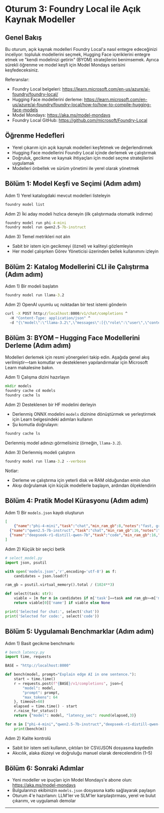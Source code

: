 <!--
CO_OP_TRANSLATOR_METADATA:
{
  "original_hash": "eb6ccbc99954b9db058c3fabdbf39cc5",
  "translation_date": "2025-09-22T18:29:27+00:00",
  "source_file": "Module08/03.OpenSourceModels.md",
  "language_code": "tr"
}
-->
# Oturum 3: Foundry Local ile Açık Kaynak Modeller

## Genel Bakış

Bu oturum, açık kaynak modelleri Foundry Local'a nasıl entegre edeceğinizi inceliyor: topluluk modellerini seçmek, Hugging Face içeriklerini entegre etmek ve "kendi modelinizi getirin" (BYOM) stratejilerini benimsemek. Ayrıca sürekli öğrenme ve model keşfi için Model Mondays serisini keşfedeceksiniz.

Referanslar:
- Foundry Local belgeleri: https://learn.microsoft.com/en-us/azure/ai-foundry/foundry-local/
- Hugging Face modellerini derleme: https://learn.microsoft.com/en-us/azure/ai-foundry/foundry-local/how-to/how-to-compile-hugging-face-models
- Model Mondays: https://aka.ms/model-mondays
- Foundry Local GitHub: https://github.com/microsoft/Foundry-Local

## Öğrenme Hedefleri
- Yerel çıkarım için açık kaynak modelleri keşfetmek ve değerlendirmek
- Hugging Face modellerini Foundry Local içinde derlemek ve çalıştırmak
- Doğruluk, gecikme ve kaynak ihtiyaçları için model seçme stratejilerini uygulamak
- Modelleri önbellek ve sürüm yönetimi ile yerel olarak yönetmek

## Bölüm 1: Model Keşfi ve Seçimi (Adım adım)

Adım 1) Yerel katalogdaki mevcut modelleri listeleyin  
```cmd
foundry model list
```
  
Adım 2) İki aday modeli hızlıca deneyin (ilk çalıştırmada otomatik indirme)  
```cmd
foundry model run phi-4-mini
foundry model run qwen2.5-7b-instruct
```
  
Adım 3) Temel metrikleri not alın  
- Sabit bir istem için gecikmeyi (öznel) ve kaliteyi gözlemleyin  
- Her model çalışırken Görev Yöneticisi üzerinden bellek kullanımını izleyin  

## Bölüm 2: Katalog Modellerini CLI ile Çalıştırma (Adım adım)

Adım 1) Bir modeli başlatın  
```cmd
foundry model run llama-3.2
```
  
Adım 2) OpenAI uyumlu uç noktadan bir test istemi gönderin  
```cmd
curl -X POST http://localhost:8000/v1/chat/completions ^
  -H "Content-Type: application/json" ^
  -d "{\"model\":\"llama-3.2\",\"messages\":[{\"role\":\"user\",\"content\":\"Say hello in 5 words.\"}]}"

```
  

## Bölüm 3: BYOM – Hugging Face Modellerini Derleme (Adım adım)

Modelleri derlemek için resmi yönergeleri takip edin. Aşağıda genel akış verilmiştir—tam komutlar ve desteklenen yapılandırmalar için Microsoft Learn makalesine bakın.

Adım 1) Çalışma dizini hazırlayın  
```cmd
mkdir models
foundry cache cd models
foundry cache ls
```
  
Adım 2) Desteklenen bir HF modelini derleyin  
- Derlenmiş ONNX modelini `models` dizinine dönüştürmek ve yerleştirmek için Learn belgesindeki adımları kullanın  
- Şu komutla doğrulayın:  
```cmd
foundry cache ls
```
  
Derlenmiş model adınızı görmelisiniz (örneğin, `llama-3.2`).

Adım 3) Derlenmiş modeli çalıştırın  
```cmd
foundry model run llama-3.2 --verbose
```
  
Notlar:  
- Derleme ve çalıştırma için yeterli disk ve RAM olduğundan emin olun  
- Akışı doğrulamak için küçük modellerle başlayın, ardından ölçeklendirin  

## Bölüm 4: Pratik Model Kürasyonu (Adım adım)

Adım 1) Bir `models.json` kaydı oluşturun  
```json
[
    {"name":"phi-4-mini","task":"chat","min_ram_gb":8,"notes":"fast, great for general chat"},
  {"name":"qwen2.5-7b-instruct","task":"chat","min_ram_gb":16,"notes":"larger context, good reasoning"},
  {"name":"deepseek-r1-distill-qwen-7b","task":"code","min_ram_gb":16,"notes":"coding-oriented"}
]
```
  
Adım 2) Küçük bir seçici betik  
```python
# select_model.py
import json, psutil

with open('models.json','r',encoding='utf-8') as f:
    candidates = json.load(f)

ram_gb = psutil.virtual_memory().total / (1024**3)

def select(task: str):
    viable = [m for m in candidates if m['task']==task and ram_gb>=m['min_ram_gb']]
    return viable[0]['name'] if viable else None

print('Selected for chat:', select('chat'))
print('Selected for code:', select('code'))
```
  

## Bölüm 5: Uygulamalı Benchmarklar (Adım adım)

Adım 1) Basit gecikme benchmarkı  
```python
# bench_latency.py
import time, requests

BASE = "http://localhost:8000"

def bench(model, prompt="Explain edge AI in one sentence."):
    start = time.time()
    r = requests.post(f"{BASE}/v1/completions", json={
        "model": model,
        "prompt": prompt,
        "max_tokens": 64
    }, timeout=60)
    elapsed = time.time() - start
    r.raise_for_status()
    return {"model": model, "latency_sec": round(elapsed,3)}

for m in ["phi-4-mini","qwen2.5-7b-instruct","deepseek-r1-distill-qwen-7b"]:
    print(bench(m))
```
  
Adım 2) Kalite kontrolü  
- Sabit bir istem seti kullanın, çıktıları bir CSV/JSON dosyasına kaydedin  
- Akıcılık, alaka düzeyi ve doğruluğu manuel olarak derecelendirin (1–5)  

## Bölüm 6: Sonraki Adımlar
- Yeni modeller ve ipuçları için Model Mondays'e abone olun: https://aka.ms/model-mondays  
- Bulgularınızı ekibinizin `models.json` dosyasına katkı sağlayarak paylaşın  
- Oturum 4'e hazırlanın: LLM'ler ve SLM'ler karşılaştırması, yerel ve bulut çıkarımı, ve uygulamalı demolar  

---

